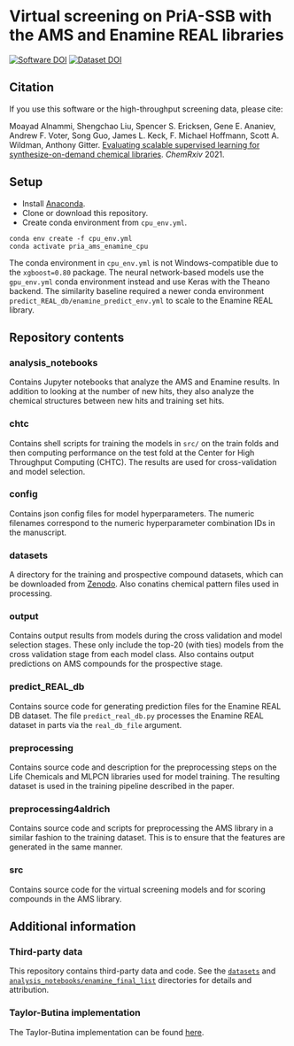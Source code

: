 # Virtual screening on PriA-SSB with the AMS and Enamine REAL libraries

[![Software DOI](https://zenodo.org/badge/DOI/10.5281/zenodo.5551235.svg)](https://doi.org/10.5281/zenodo.5551235)
[![Dataset DOI](https://zenodo.org/badge/DOI/10.5281/zenodo.5348290.svg)](https://doi.org/10.5281/zenodo.5348290)

## Citation

If you use this software or the high-throughput screening data, please cite:

Moayad Alnammi, Shengchao Liu, Spencer S. Ericksen, Gene E. Ananiev, Andrew F. Voter, Song Guo, James L. Keck, F. Michael Hoffmann, Scott A. Wildman, Anthony Gitter.
[Evaluating scalable supervised learning for synthesize-on-demand chemical libraries](https://doi.org/10.26434/chemrxiv-2021-fg8z9-v3).
*ChemRxiv* 2021.

## Setup

- Install [Anaconda](https://www.anaconda.com/download/).
- Clone or download this repository.
- Create conda environment from `cpu_env.yml`.
```
conda env create -f cpu_env.yml
conda activate pria_ams_enamine_cpu
```

The conda environment in `cpu_env.yml` is not Windows-compatible due to the `xgboost=0.80` package.
The neural network-based models use the `gpu_env.yml` conda environment instead and use Keras with the Theano backend.
The similarity baseline required a newer conda environment `predict_REAL_db/enamine_predict_env.yml` to scale to the Enamine REAL library.

## Repository contents

### analysis_notebooks

Contains Jupyter notebooks that analyze the AMS and Enamine results.
In addition to looking at the number of new hits, they also analyze the chemical structures between new hits and training set hits.

### chtc

Contains shell scripts for training the models in `src/` on the train folds and then computing performance on the test fold at the Center for High Throughput Computing (CHTC).
The results are used for cross-validation and model selection.

### config

Contains json config files for model hyperparameters.
The numeric filenames correspond to the numeric hyperparameter combination IDs in the manuscript.

### datasets

A directory for the training and prospective compound datasets, which can be downloaded from [Zenodo](https://doi.org/10.5281/zenodo.5348290).
Also conatins chemical pattern files used in processing.

### output

Contains output results from models during the cross validation and model selection stages. 
These only include the top-20 (with ties) models from the cross validation stage from each model class.
Also contains output predictions on AMS compounds for the prospective stage.

### predict_REAL_db

Contains source code for generating prediction files for the Enamine REAL DB dataset.
The file `predict_real_db.py` processes the Enamine REAL dataset in parts via the `real_db_file` argument.

### preprocessing

Contains source code and description for the preprocessing steps on the Life Chemicals and MLPCN libraries used for model training. 
The resulting dataset is used in the training pipeline described in the paper. 

### preprocessing4aldrich

Contains source code and scripts for preprocessing the AMS library in a similar fashion to the training dataset. 
This is to ensure that the features are generated in the same manner. 

### src

Contains source code for the virtual screening models and for scoring compounds in the AMS library.

## Additional information

### Third-party data
This repository contains third-party data and code.
See the [`datasets`](datasets#patterns) and [`analysis_notebooks/enamine_final_list`](analysis_notebooks/enamine_final_list) directories for details and attribution.

### Taylor-Butina implementation

The Taylor-Butina implementation can be found [here](https://github.com/gitter-lab/active-learning-drug-discovery/blob/3aaa01aad535b276fb0e0e1e208e850068107687/active_learning_dd/utils/generate_bt_clustering.py).

